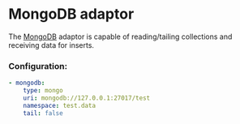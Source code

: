 # MongoDB adaptor

The [MongoDB](https://www.mongodb.com/) adaptor is capable of reading/tailing collections and
receiving data for inserts.

### Configuration:
```yaml
- mongodb:
    type: mongo
    uri: mongodb://127.0.0.1:27017/test
    namespace: test.data
    tail: false
```
